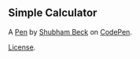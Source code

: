 Simple  Calculator
------------------


A [Pen](http://codepen.io/shubhambeck1995/pen/MpqwEB) by [Shubham Beck](http://codepen.io/shubhambeck1995) on [CodePen](http://codepen.io/).

[License](http://codepen.io/shubhambeck1995/pen/MpqwEB/license).
